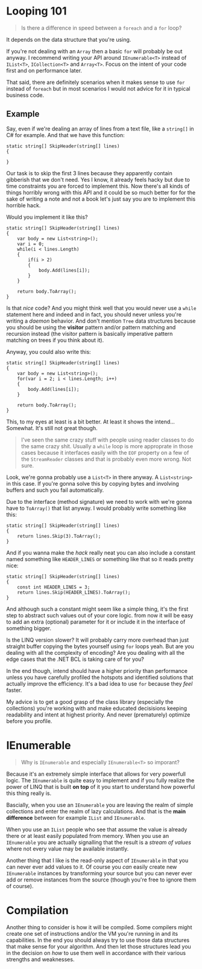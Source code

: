 # Looping 101
> Is there a difference in speed between a `foreach` and a `for` loop?

It depends on the data structure that you're using. 

If you're not dealing with an `Array` then a basic `for` will probably 
be out anyway. I recommend writing your API around `IEnumerable<T>`
instead of `IList<T>`, `ICollection<T>` and `Array<T>`. Focus on the 
intent of your code first and on performance later. 

That said, there are definitely scenarios when it makes sense to use
`for` instead of `foreach` but in most scenarios I would not advice 
for it in typical business code.

## Example
Say, even if we're dealing an array of lines from a text file, like a 
`string[]` in C# for example. And that we have this function:

    static string[] SkipHeader(string[] lines)
    {

    }

Our task is to skip the first 3 lines because they apparently 
contain gibberish that we don't need. Yes I know, it already feels
hacky but due to time constraints you are forced to implement
this. Now there's all kinds of things horribly wrong with this API
and it could be so much better for for the sake of writing a note
and not a book let's just say you are to implement this horrible 
hack.

Would you implement it like this?

    static string[] SkipHeader(string[] lines)
    {
        var body = new List<string>();
        var i = 0;
        while(i < lines.Length)
        {
            if(i > 2)
            {
                body.Add(lines[i]);
            }
        }

        return body.ToArray();
    }

Is that *nice* code? And you might think well that you would never 
use a `while` statement here and indeed and in fact, you should never 
unless you're writing a *daemon* behavior. And don't mention `Tree` 
data structures because you should be using the **visitor** pattern and/or
pattern matching and recursion instead (the visitor pattern is basically imperative pattern matching on trees if you think about it).

Anyway, you could also write this:

    static string[] SkipHeader(string[] lines)
    {
        var body = new List<string>();
        for(var i = 2; i < lines.Length; i++)
        {
            body.Add(lines[i]);
        }

        return body.ToArray();
    }

This, to my eyes at least is a bit better. At least it shows the 
intend... Somewhat. It's still not great though.

> I've seen the same crazy stuff with people using reader classes 
> to do the same crazy shit. Usually a `while` loop is more
> approprate in those cases because it interfaces easily with 
> the `EOF` property on a few of the `StreamReader` classes and
> that is probably even more wrong. Not sure.

Look, we're gonna probably use a `List<T>` in there anyway. A 
`List<string>` in this case. If you're gonna solve this by copying
bytes and involving buffers and such you fail automatically.

Due to the interface (method signature) we need to work with we're gonna
have to `ToArray()` that list anyway. I would probably write something 
like this:

    static string[] SkipHeader(string[] lines)
    {
        return lines.Skip(3).ToArray();
    }

And if you wanna make the *hack* really neat you can also include a 
constant named something like `HEADER_LINES` or something like
that so it reads pretty nice:

    static string[] SkipHeader(string[] lines)
    {
        const int HEADER_LINES = 3;
        return lines.Skip(HEADER_LINES).ToArray();
    }

And although such a constant might seem like a simple thing, it's 
the first step to abstract such values out of your core logic. from
now it will be easy to add an extra (optional) parameter for it or
include it in the interface of something bigger.

Is the LINQ version slower? It will probably carry more overhead 
than just straight buffer copying the bytes yourself using `for`
loops yeah. But are you dealing with all the complexity of encoding?
Are you dealing with all the edge cases that the .NET BCL is taking
care of for you?

In the end though, intend should have a higher priority than
performance unless you have carefully profiled the hotspots and
identified solutions that actually improve the efficiency. It's a 
bad idea to use `for` because they *feel* faster. 

My advice is to get a good grasp of the class library (especially the collections) you're working with and make educated decisisions keeping readability and intent at highest priority. And never (prematurely) 
optimize before you profile.

# IEnumerable
> Why is `IEnumerable` and especially `IEnumerable<T>` so imporant? 

Because it's an extremely simple interface that allows for very 
powerfull logic. The `IEnumerable` is quite easy to implement and if
you fully realize the power of LINQ that is built **on top** of it 
you start to understand how powerful this thing really is. 

Bascially, when you use an `IEnumerable` you are leaving the realm 
of simple collections and enter the realm of lazy calculations. And
that is the **main difference** between for example `IList` and 
`IEnumerable`.

When you use an `IList` people who see that assume the value is 
already there or at least easily populated from memory. When you use
an `IEnumerable` you are actually signalling that the result is 
a *stream of values* where not every value may be available instantly.

Another thing that I like is the read-only aspect of `IEnumerable` in
that you can never ever add values to it. Of course you *can* easily 
create new `IEnumerable` instances by transforming your source but 
you can never ever add or remove instances from the source (though 
you're free to ignore them of course).

# Compilation
Another thing to consider is how it will be compiled. Some compilers 
might create one set of instructions and/or the VM you're running in
and its capabilities. In the end you should always try to use those
data structures that make sense for your algorithm. And then let those
structures lead you in the decision on *how* to use them well in 
accordance with their various strengths and weaknesses. 